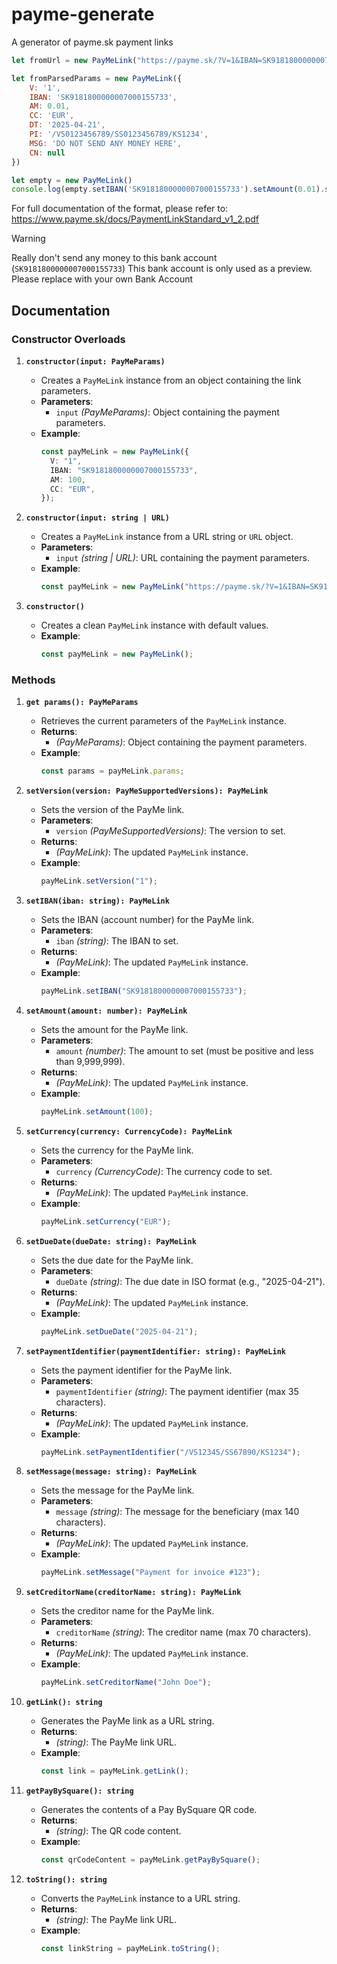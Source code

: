# payme-generate

A generator of payme.sk payment links

```javascript
let fromUrl = new PayMeLink("https://payme.sk/?V=1&IBAN=SK9181800000007000155733&AM=0.01&CC=EUR&DT=20250421&PI=%2FVS0123456789%2FSS0123456789%2FKS1234&MSG=DO+NOT+SEND+ANY+MONEY+HERE")

let fromParsedParams = new PayMeLink({
	V: '1',
	IBAN: 'SK9181800000007000155733',
	AM: 0.01,
	CC: 'EUR',
	DT: '2025-04-21',
	PI: '/VS0123456789/SS0123456789/KS1234',
	MSG: 'DO NOT SEND ANY MONEY HERE',
	CN: null
})

let empty = new PayMeLink()
console.log(empty.setIBAN('SK9181800000007000155733').setAmount(0.01).setMessage('DO NOT SEND ANY MONEY HERE').getLink())
```

For full documentation of the format, please refer to: https://www.payme.sk/docs/PaymentLinkStandard_v1_2.pdf

> [!WARNING]
> Really don't send any money to this bank account (`SK9181800000007000155733`)
> This bank account is only used as a preview. Please replace with your own Bank Account

## Documentation

### Constructor Overloads
1. **`constructor(input: PayMeParams)`**
   - Creates a `PayMeLink` instance from an object containing the link parameters.
   - **Parameters**:
     - `input` *(PayMeParams)*: Object containing the payment parameters.
   - **Example**:
     ```typescript
     const payMeLink = new PayMeLink({
       V: "1",
       IBAN: "SK9181800000007000155733",
       AM: 100,
       CC: "EUR",
     });
     ```

2. **`constructor(input: string | URL)`**
   - Creates a `PayMeLink` instance from a URL string or `URL` object.
   - **Parameters**:
     - `input` *(string | URL)*: URL containing the payment parameters.
   - **Example**:
     ```typescript
     const payMeLink = new PayMeLink("https://payme.sk/?V=1&IBAN=SK9181800000007000155733&AM=100&CC=EUR");
     ```

3. **`constructor()`**
   - Creates a clean `PayMeLink` instance with default values.
   - **Example**:
     ```typescript
     const payMeLink = new PayMeLink();
     ```


### Methods

1. **`get params(): PayMeParams`**
   - Retrieves the current parameters of the `PayMeLink` instance.
   - **Returns**:
     - *(PayMeParams)*: Object containing the payment parameters.
   - **Example**:
     ```typescript
     const params = payMeLink.params;
     ```

2. **`setVersion(version: PayMeSupportedVersions): PayMeLink`**
   - Sets the version of the PayMe link.
   - **Parameters**:
     - `version` *(PayMeSupportedVersions)*: The version to set.
   - **Returns**:
     - *(PayMeLink)*: The updated `PayMeLink` instance.
   - **Example**:
     ```typescript
     payMeLink.setVersion("1");
     ```

3. **`setIBAN(iban: string): PayMeLink`**
   - Sets the IBAN (account number) for the PayMe link.
   - **Parameters**:
     - `iban` *(string)*: The IBAN to set.
   - **Returns**:
     - *(PayMeLink)*: The updated `PayMeLink` instance.
   - **Example**:
     ```typescript
     payMeLink.setIBAN("SK9181800000007000155733");
     ```

4. **`setAmount(amount: number): PayMeLink`**
   - Sets the amount for the PayMe link.
   - **Parameters**:
     - `amount` *(number)*: The amount to set (must be positive and less than 9,999,999).
   - **Returns**:
     - *(PayMeLink)*: The updated `PayMeLink` instance.
   - **Example**:
     ```typescript
     payMeLink.setAmount(100);
     ```

5. **`setCurrency(currency: CurrencyCode): PayMeLink`**
   - Sets the currency for the PayMe link.
   - **Parameters**:
     - `currency` *(CurrencyCode)*: The currency code to set.
   - **Returns**:
     - *(PayMeLink)*: The updated `PayMeLink` instance.
   - **Example**:
     ```typescript
     payMeLink.setCurrency("EUR");
     ```

6. **`setDueDate(dueDate: string): PayMeLink`**
   - Sets the due date for the PayMe link.
   - **Parameters**:
     - `dueDate` *(string)*: The due date in ISO format (e.g., "2025-04-21").
   - **Returns**:
     - *(PayMeLink)*: The updated `PayMeLink` instance.
   - **Example**:
     ```typescript
     payMeLink.setDueDate("2025-04-21");
     ```

7. **`setPaymentIdentifier(paymentIdentifier: string): PayMeLink`**
   - Sets the payment identifier for the PayMe link.
   - **Parameters**:
     - `paymentIdentifier` *(string)*: The payment identifier (max 35 characters).
   - **Returns**:
     - *(PayMeLink)*: The updated `PayMeLink` instance.
   - **Example**:
     ```typescript
     payMeLink.setPaymentIdentifier("/VS12345/SS67890/KS1234");
     ```

8. **`setMessage(message: string): PayMeLink`**
   - Sets the message for the PayMe link.
   - **Parameters**:
     - `message` *(string)*: The message for the beneficiary (max 140 characters).
   - **Returns**:
     - *(PayMeLink)*: The updated `PayMeLink` instance.
   - **Example**:
     ```typescript
     payMeLink.setMessage("Payment for invoice #123");
     ```

9. **`setCreditorName(creditorName: string): PayMeLink`**
   - Sets the creditor name for the PayMe link.
   - **Parameters**:
     - `creditorName` *(string)*: The creditor name (max 70 characters).
   - **Returns**:
     - *(PayMeLink)*: The updated `PayMeLink` instance.
   - **Example**:
     ```typescript
     payMeLink.setCreditorName("John Doe");
     ```

10. **`getLink(): string`**
    - Generates the PayMe link as a URL string.
    - **Returns**:
      - *(string)*: The PayMe link URL.
    - **Example**:
      ```typescript
      const link = payMeLink.getLink();
      ```

11. **`getPayBySquare(): string`**
    - Generates the contents of a Pay BySquare QR code.
    - **Returns**:
      - *(string)*: The QR code content.
    - **Example**:
      ```typescript
      const qrCodeContent = payMeLink.getPayBySquare();
      ```

12. **`toString(): string`**
    - Converts the `PayMeLink` instance to a URL string.
    - **Returns**:
      - *(string)*: The PayMe link URL.
    - **Example**:
      ```typescript
      const linkString = payMeLink.toString();
     ```

